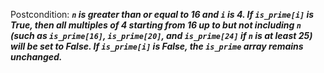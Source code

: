 Postcondition: ***`n` is greater than or equal to 16 and `i` is 4. If `is_prime[i]` is True, then all multiples of 4 starting from 16 up to but not including `n` (such as `is_prime[16]`, `is_prime[20]`, and `is_prime[24]` if `n` is at least 25) will be set to False. If `is_prime[i]` is False, the `is_prime` array remains unchanged.***